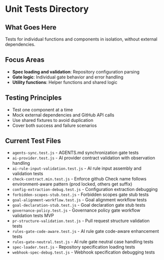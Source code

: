 # Unit Tests Directory

## What Goes Here
Tests for individual functions and components in isolation, without external dependencies.

## Focus Areas
- **Spec loading and validation**: Repository configuration parsing
- **Gate logic**: Individual gate behavior and error handling  
- **Utility functions**: Helper functions and shared logic

## Testing Principles
- Test one component at a time
- Mock external dependencies and GitHub API calls
- Use shared fixtures to avoid duplication
- Cover both success and failure scenarios

## Current Test Files
- `agents-sync.test.js` - AGENTS.md synchronization gate tests
- `ai-provider.test.js` - AI provider contract validation with observation handling
- `ai-rule-input-validation.test.js` - AI rule input assembly and validation tests
- `check-contract.min.test.js` - Enforce github Check name follows environment-aware pattern (prod locked, others get suffix)
- `config-extraction-debug.test.js` - Configuration extraction debugging
- `forbidden-scopes-stub.test.js` - Forbidden scopes gate stub tests
- `goal-alignment-workflow.test.js` - Goal alignment workflow tests
- `goal-declaration-stub.test.js` - Goal declaration gate stub tests
- `governance-policy.test.js` - Governance policy gate workflow validation tests MVP
- `pr-structure-validation.test.js` - Pull request structure validation tests
- `rules-gate-code-aware.test.js` - AI rule gate code-aware enhancement tests
- `rules-gate-neutral.test.js` - AI rule gate neutral case handling tests
- `spec-loader.test.js` - Repository specification loading tests
- `webhook-spec-debug.test.js` - Webhook specification debugging tests